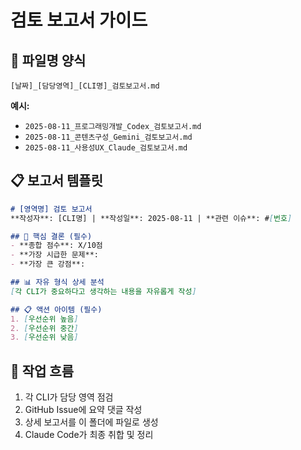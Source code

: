 # 검토 보고서 가이드

## 📁 파일명 양식
```
[날짜]_[담당영역]_[CLI명]_검토보고서.md
```

**예시:**
- `2025-08-11_프로그래밍개발_Codex_검토보고서.md`
- `2025-08-11_콘텐츠구성_Gemini_검토보고서.md`  
- `2025-08-11_사용성UX_Claude_검토보고서.md`

## 📋 보고서 템플릿

```markdown
# [영역명] 검토 보고서
**작성자**: [CLI명] | **작성일**: 2025-08-11 | **관련 이슈**: #[번호]

## 🎯 핵심 결론 (필수)
- **종합 점수**: X/10점
- **가장 시급한 문제**: 
- **가장 큰 강점**:

## 📊 자유 형식 상세 분석
[각 CLI가 중요하다고 생각하는 내용을 자유롭게 작성]

## 📋 액션 아이템 (필수)
1. [우선순위 높음]
2. [우선순위 중간] 
3. [우선순위 낮음]
```

## 🔄 작업 흐름
1. 각 CLI가 담당 영역 점검
2. GitHub Issue에 요약 댓글 작성
3. 상세 보고서를 이 폴더에 파일로 생성
4. Claude Code가 최종 취합 및 정리